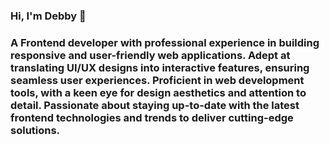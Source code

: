 ### Hi, I'm Debby 👋
### A Frontend developer with professional experience in building responsive and user-friendly web applications. Adept at translating UI/UX designs into interactive features, ensuring seamless user experiences. Proficient in web development tools, with a keen eye for design aesthetics and attention to detail. Passionate about staying up-to-date with the latest frontend technologies and trends to deliver cutting-edge solutions.
<!--
**Debby486/Debby486** is a ✨ _special_ ✨ repository because its `README.md` (this file) appears on your GitHub profile.

Here are some ideas to get you started:
Frontend developer with professional experience in building responsive and user-friendly web applications. Adept at translating UI/UX designs into interactive features, ensuring seamless user experiences. Proficient in web development tools, with a keen eye for design aesthetics and attention to detail. Passionate about staying up-to-date with the latest frontend technologies and trends to deliver cutting-edge solutions.

- 🔭 I’m currently working on ...
- 🌱 I’m currently learning ...
- 👯 I’m looking to collaborate on ...
- 🤔 I’m looking for help with ...
- 💬 Ask me about ...
- 📫 How to reach me: ...
- 😄 Pronouns: ...
- ⚡ Fun fact: ...
-->
